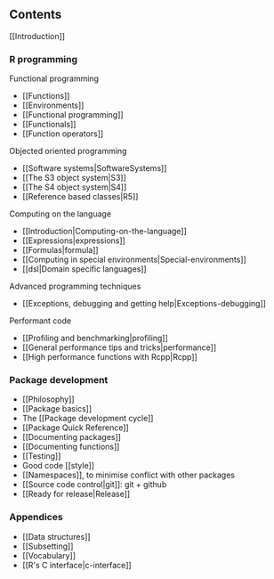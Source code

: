 ## Contents

[[Introduction]]

### R programming

Functional programming
  * [[Functions]]
  * [[Environments]]
  * [[Functional programming]]
  * [[Functionals]]
  * [[Function operators]]

Objected oriented programming
  * [[Software systems|SoftwareSystems]]
  * [[The S3 object system|S3]]
  * [[The S4 object system|S4]]
  * [[Reference based classes|R5]]

Computing on the language
  * [[Introduction|Computing-on-the-language]]
  * [[Expressions|expressions]]
  * [[Formulas|formula]]
  * [[Computing in special environments|Special-environments]]
  * [[dsl|Domain specific languages]]

Advanced programming techniques
  * [[Exceptions, debugging and getting help|Exceptions-debugging]]

Performant code
  * [[Profiling and benchmarking|profiling]]
  * [[General performance tips and tricks|performance]]
  * [[High performance functions with Rcpp|Rcpp]]

### Package development

  * [[Philosophy]]
  * [[Package basics]]
  * The [[Package development cycle]]
  * [[Package Quick Reference]]
  * [[Documenting packages]]
  * [[Documenting functions]]
  * [[Testing]]
  * Good code [[style]]
  * [[Namespaces]], to minimise conflict with other packages
  * [[Source code control|git]]: git + github
  * [[Ready for release|Release]]

### Appendices

* [[Data structures]]
* [[Subsetting]]
* [[Vocabulary]]
* [[R's C interface|c-interface]]

